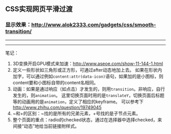 
## CSS实现网页平滑过渡


### 显示效果：http://www.alok2333.com/gadgets/css/smooth-transition/



---


---

笔记：

1. 3D变换开启GPU模式来加速：http://www.aseoe.com/show-11-144-1.html
2. 定义一些形状如三角形或正方形，可通过after动态地加上去。
如果在形状内加字，可以通过例如`content:attr(data-icon)`语句，如果加的是小图标，则content要和小图标自带的content名相同。
3. 动画：如果是通过响应（如点击）才发生的，则用`transition`。非响应，自行发生的，则`animation`。
这里切换页面时用的是`translateY`，切换页面后标题等的动画用的是`animation`，定义了相应的keyframe。
可以参考下 http://www.zhihu.com/question/19749045
4. ~和+的区别：~找的是所有的兄弟元素，+号找的是子节点元素。
5. 整个页面的重点：radio的checked状态，通过在选择器中选择checked，来间接“动态”地给当前链接附样式。


